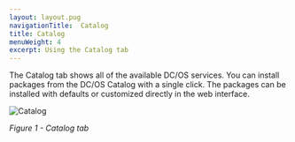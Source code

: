 ```yaml
---
layout: layout.pug
navigationTitle:  Catalog
title: Catalog
menuWeight: 4
excerpt: Using the Catalog tab
---
```


The Catalog tab shows all of the available DC/OS services. You can install packages from the DC/OS Catalog with a single click. The packages can be installed with defaults or customized directly in the web interface.

![Catalog](/1.11/img/catalog-ee.png)

<p><i>Figure 1 - Catalog tab</i></p>
